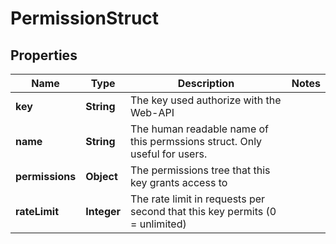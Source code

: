 
# PermissionStruct

## Properties
Name | Type | Description | Notes
------------ | ------------- | ------------- | -------------
**key** | **String** | The key used authorize with the Web-API | 
**name** | **String** | The human readable name of this permssions struct. Only useful for users. | 
**permissions** | **Object** | The permissions tree that this key grants access to | 
**rateLimit** | **Integer** | The rate limit in requests per second that this key permits (0 &#x3D; unlimited) | 



